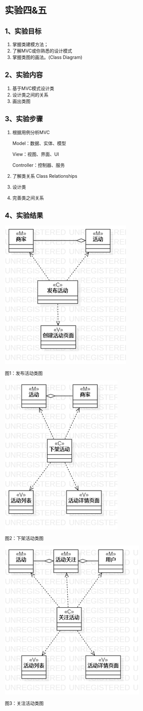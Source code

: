 # 实验四&五

## 1、实验目标
1. 掌握类建模方法；
2. 了解MVC或你熟悉的设计模式
3. 掌握类图的画法。(Class Diagram)

## 2、实验内容
1. 基于MVC模式设计类
2. 设计类之间的关系
3. 画出类图

## 3、实验步骤
1. 根据用例分析MVC

	Model：数据、实体、模型

	View：视图、界面、UI

	Controller：控制器、服务
2. 了解类关系 Class Relationships
3. 设计类
4. 完善类之间关系


## 4、实验结果
![发布活动类图](./lab4_ClassDiagram1.png)

图1：发布活动类图

![下架活动类图](./lab4_ClassDiagram2.png)

图2：下架活动类图

![关注活动类图](./lab4_ClassDiagram3.png)

图3：关注活动类图